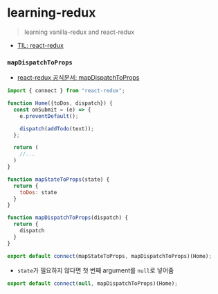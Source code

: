 # learning-redux

> learning vanilla-redux and react-redux

- [TIL: react-redux](https://broooksy.tistory.com/category/TIL/react-redux)


### `mapDispatchToProps`

- [react-redux 공식문서: mapDispatchToProps](https://react-redux.js.org/using-react-redux/connect-mapdispatch)

```javascript
import { connect } from "react-redux";

function Home({toDos, dispatch}) {
  const onSubmit = (e) => {
    e.preventDefault();

    dispatch(addTodo(text));
  };

  return (
    //...
  )
}

function mapStateToProps(state) {
  return {
    toDos: state
  }
}

function mapDispatchToProps(dispatch) {
  return {
    dispatch
  }
}

export default connect(mapStateToProps, mapDispatchToProps)(Home);

```

- `state`가 필요하지 않다면 첫 번째 argument를 `null`로 넣어줌

```jsx
export default connect(null, mapDispatchToProps)(Home);
```

